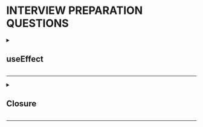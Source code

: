 # INTERVIEW PREPARATION QUESTIONS

 <details><summary><h2> useEffect </h2></summary>

## Syntax

```
useEffect(()=>{},[])
```

## Terminology

-
-

## General Questions

1.

-

2.

-

3.

</details>

---

<details><summary><h2> Closure </h2></summary>

## Syntax

```
function closure(){
    let val=0

    return function(){
        val+=1
    }
}
let func1 = closure()
let func2 = closure()

console.log(func1())
console.log(func1())
console.log(func2())
console.log(func2())

```

## Terminology

-
-

## General questions

1.

-

2.

 </details>

---
